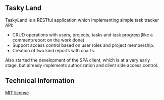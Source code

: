 ## Tasky Land

TaskyLand is a RESTful application which implementing simple task tracker API:
- CRUD operations with users, projects, tasks and task progress(like a comment/report on the work done). 
- Support access control based on user roles and project membership.
- Creation of two kind reports with charts.

Also started the development of the SPA client, which is at a very early stage, but already implements authorization and client side access control.

## Technical Information


[MIT license](http://opensource.org/licenses/MIT)
